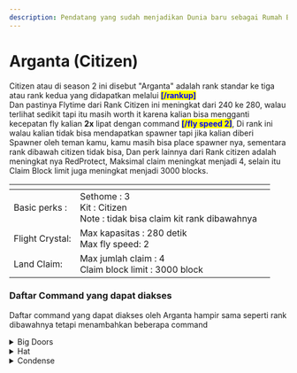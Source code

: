 ```yaml
---
description: Pendatang yang sudah menjadikan Dunia baru sebagai Rumah Barunya
---
```


# Arganta (Citizen)

Citizen atau di season 2 ini disebut "Arganta" adalah rank standar ke tiga atau rank kedua yang didapatkan melalui <mark style="color:blue;">**\[/rankup]**</mark>\
Dan pastinya Flytime dari Rank Citizen ini meningkat dari 240 ke 280, walau terlihat sedikit tapi itu masih worth it karena kalian bisa mengganti kecepatan fly kalian **2x** lipat dengan command <mark style="color:blue;">**\[/fly speed 2]**</mark>, Di rank ini walau kalian tidak bisa mendapatkan spawner tapi jika kalian diberi Spawner oleh teman kamu, kamu masih bisa place spawner nya, sementara rank dibawah citizen tidak bisa, Dan perk lainnya dari Rank citizen adalah meningkat nya RedProtect, Maksimal claim meningkat menjadi 4, selain itu Claim Block limit juga meningkat menjadi 3000 blocks.

<table data-view="cards"><thead><tr><th></th><th></th><th></th></tr></thead><tbody><tr><td>Basic perks : </td><td>Sethome : 3<br>Kit : Citizen<br>Note : tidak bisa claim kit rank dibawahnya</td><td></td></tr><tr><td>Flight Crystal:</td><td>Max kapasitas : 280 detik<br>Max fly speed: 2</td><td></td></tr><tr><td>Land Claim: </td><td>Max jumlah claim : 4<br>Claim block limit : 3000 block</td><td></td></tr></tbody></table>

### Daftar Command yang dapat diakses&#x20;

Daftar command yang dapat diakses oleh Arganta hampir sama seperti rank dibawahnya tetapi menambahkan beberapa command

<details>

<summary>Big Doors</summary>

"bisa membuat blockdoors: /NewDoor \
bisa membuat blockdoors jenis sliding doors : /NewSlidingDoor \
cek info pintu : /DoorInfo \
menu utama : /BDM \
Dapat mengunci blockdoors \
Toggle notifikasi pintu : /setnotification \
Cancel pemnbuatan bigdoors : /bdcancel \
inspeksi powerblock : /InspectPowerBlockLoc \
Ubah lokasi powerblock : /ChangePowerBlockLoc max punya 1 bigdoor

/BDM /OpenDoor, /CloseDoor, /ToggleDoor /BigDoors AddOwner /BigDoors RemoveOwner /DelDoor /DoorInfo /setnotification \<doorName || doorUID> \<true || false> /NewSlidingDoor /NewDoor \[-pc || -db || -bd] /ChangePowerBlockLoc \<doorName || doorUID> /InspectPowerBlockLoc"

</details>

<details>

<summary>Hat</summary>

padatkan item menjadi bentuk block gunakan item yang di pegang di slot armor helmet : /hat

</details>

<details>

<summary>Condense</summary>

Bisa menggunakan format dan warna di sign : /condense

</details>
